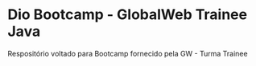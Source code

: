 # Dio Bootcamp - GlobalWeb Trainee Java
Respositório voltado para Bootcamp fornecido pela GW - Turma Trainee
